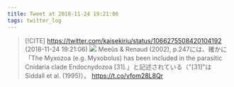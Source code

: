 ```yaml
---
title: Tweet at 2018-11-24 19:21:06
tags: twitter_log
---
```


> [!CITE] https://twitter.com/kaisekiriu/status/1066275508420104192 (2018-11-24 19:21:06)
> ![](https://twitter.com/kaisekiriu/status/1066275508420104192)
> Meeûs &amp; Renaud (2002), p.247には、確かに「The
> Myxozoa (e.g. Myxobolus) has been included in
> the parasitic Cnidaria clade Endocnydozoa [31].」と記述されている（"[31]"はSiddall et al. (1995)）。
> https://t.co/vfom28L8Qr
